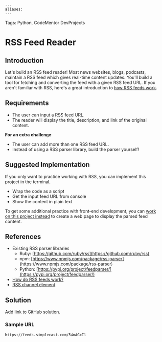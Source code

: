 ```
---
aliases:
---
```

Tags: Python, CodeMentor DevProjects

# RSS Feed Reader
## Introduction

Let's build an RSS feed reader! Most news websites, blogs, podcasts, maintain a RSS feed which gives real-time content updates. You'll build a tool for fetching and converting the feed with a given RSS feed URL. If you aren't familiar with RSS, here's a great introduction to [how RSS feeds work](https://rss.com/blog/how-do-rss-feeds-work/).

## Requirements

-   The user can input a RSS feed URL.
-   The reader will display the title, description, and link of the original content.

**For an extra challenge**

-   The user can add more than one RSS feed URL.
-   Instead of using a RSS parser library, build the parser yourself!

## Suggested Implementation

If you only want to practice working with RSS, you can implement this project in the terminal.

-   Wrap the code as a script
-   Get the input feed URL from console
-   Show the content in plain text

To get some additional practice with front-end development, you can [work on this project instead](https://www.codementor.io/projects/rss-feed-reader-website-atx32j280x) to create a web page to display the parsed feed content.

## References

-   Existing RSS parser libraries
    -   Ruby: [https://github.com/ruby/rss](https://github.com/ruby/rss)
    -   npm: [https://www.npmjs.com/package/rss-parser](https://www.npmjs.com/package/rss-parser)
    -   Python: [https://pypi.org/project/feedparser/](https://pypi.org/project/feedparser/)
-   [How do RSS feeds work?](https://rss.com/blog/how-do-rss-feeds-work/)
-   [RSS channel element](https://validator.w3.org/feed/docs/rss2.html#requiredChannelElements)

## Solution
Add link to GitHub solution.

### Sample URL
`https://feeds.simplecast.com/54nAGcIl`